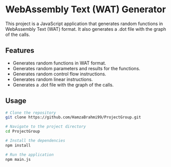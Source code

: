 # WebAssembly Text (WAT) Generator

This project is a JavaScript application that generates random functions in WebAssembly Text (WAT) format. It also generates a .dot file with the graph of the calls.

## Features

- Generates random functions in WAT format.
- Generates random parameters and results for the functions.
- Generates random control flow instructions.
- Generates random linear instructions.
- Generates a .dot file with the graph of the calls.

## Usage

```bash
# Clone the repository
git clone https://github.com/HamzaBrahmi99/ProjectGroup.git

# Navigate to the project directory
cd ProjectGroup

# Install the dependencies
npm install

# Run the application
npm main.js
